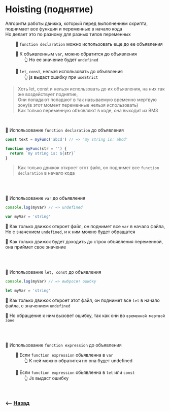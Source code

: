 # Hoisting (поднятие)

Алгоритм работы движка, который перед выполнением скрипта, поднимает все функции и переменные в начало кода  
Но делает это по разному для разных типов переменных

&emsp;&emsp; 🔹 `function declaration` можно использовать еще до ее объявления      

&emsp;&emsp; 🔹 К объявленным `var`, можно обратится до объявления  
&emsp;&emsp;&emsp;&emsp; 👆 Но ее значение будет `undefined`       
  
&emsp;&emsp; 🔹 `let`, `const`, нельзя использовать до объявления  
&emsp;&emsp;&emsp;&emsp; 👆 js выдаст ошибку при `useStrict`

> Хоть let, const и нельзя использовать до их объявления, на них так же воздействует поднятие,     
Они попадают попадают в так называемую временно мертвую зону(в этот момент переменные нельзя использовать)    
Как только переменную объявляют в коде, она выходит из ВМЗ

<br>

💠 Использование `function declaration` до объявления
```javascript
const text = myFunc('abcd') // => 'my string is: abcd'

function myFunc(str = '') {
  return `my string is: ${str}`
}
```
> Как только движок откроет этот файл, он поднимет все `function declaration` в начало кода

<br>
<br>

💠 Использование `var` до объявления
```javascript
console.log(myVar) // => undefined

var myVar = 'string'
```
🎯 Как только движок откроет файл, он поднимет все `var` в начало файла,   
Но с значением `undefined`, и к ним можно будет обращатся

🎯 Как только движок будет доходить до строк объявления переменной,   
она приймет свое значение

<br><br>

💠 Использование `let, const` до объявления

```javascript
console.log(myVar) // => выбросит ошибку

let myVar = 'string'
```

🎯 Как только движок откроет этот файл, он поднимет все `let` в начало файла, с значением `undefined`

🎯 Но обращение к ним вызовет ошибку, так как они во `временной мертвой зоне`

<br><br>

💠 Использование `function expression` до объявления

&emsp;&emsp; 🔹 Если `function expression` обьявленна в `var`  
&emsp;&emsp;&emsp;&emsp; 👆 К ней можно обратится но она будет undefined           

&emsp;&emsp; 🔹 Если `function expression` обьявленна в `let` или `const`    
&emsp;&emsp;&emsp;&emsp; 👆 Js выдаст ошибку

<br>

### ⟵ **<a href="../../readme.md">Назад</a>**


